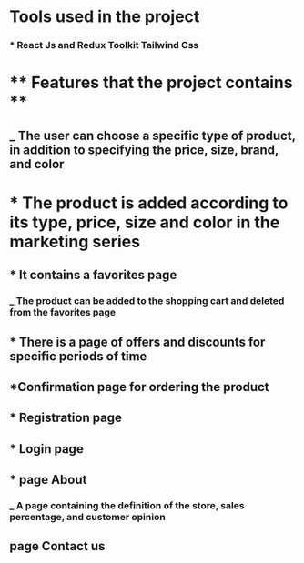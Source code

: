 # Tools used in the project
###  * React Js and Redux Toolkit Tailwind Css 
# ** Features that the project contains **
##  _ The user can choose a specific type of product, in addition to specifying the price, size, brand, and color
# * The product is added according to its type, price, size and color in the marketing series
## * It contains a favorites page
### _ The product can be added to the shopping cart and deleted from the favorites page
## * There is a page of offers and discounts for specific periods of time
## *Confirmation page for ordering the product
## * Registration page 
## * Login page
## * page About 
### _ A page containing the definition of the store, sales percentage, and customer opinion
## page Contact us 

